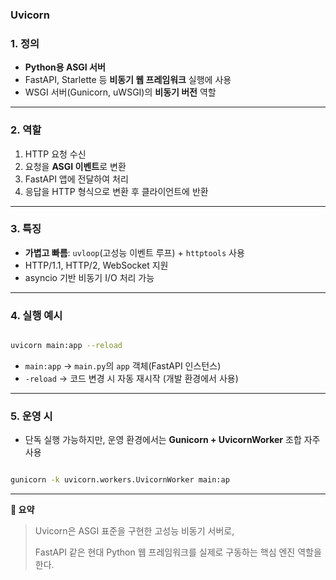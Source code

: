 ### Uvicorn

### 1. 정의

- **Python용 ASGI 서버**
- FastAPI, Starlette 등 **비동기 웹 프레임워크** 실행에 사용
- WSGI 서버(Gunicorn, uWSGI)의 **비동기 버전** 역할

---

### 2. 역할

1. HTTP 요청 수신
2. 요청을 **ASGI 이벤트**로 변환
3. FastAPI 앱에 전달하여 처리
4. 응답을 HTTP 형식으로 변환 후 클라이언트에 반환

---

### 3. 특징

- **가볍고 빠름**: `uvloop`(고성능 이벤트 루프) + `httptools` 사용
- HTTP/1.1, HTTP/2, WebSocket 지원
- asyncio 기반 비동기 I/O 처리 가능

---

### 4. 실행 예시

```bash

uvicorn main:app --reload
```

- `main:app` → `main.py`의 `app` 객체(FastAPI 인스턴스)
- `-reload` → 코드 변경 시 자동 재시작 (개발 환경에서 사용)

---

### 5. 운영 시

- 단독 실행 가능하지만, 운영 환경에서는 **Gunicorn + UvicornWorker** 조합 자주 사용

```bash

gunicorn -k uvicorn.workers.UvicornWorker main:ap
```

---

**📌 요약**

> Uvicorn은 ASGI 표준을 구현한 고성능 비동기 서버로,
> 
> 
> FastAPI 같은 현대 Python 웹 프레임워크를 실제로 구동하는 핵심 엔진 역할을 한다.
>
